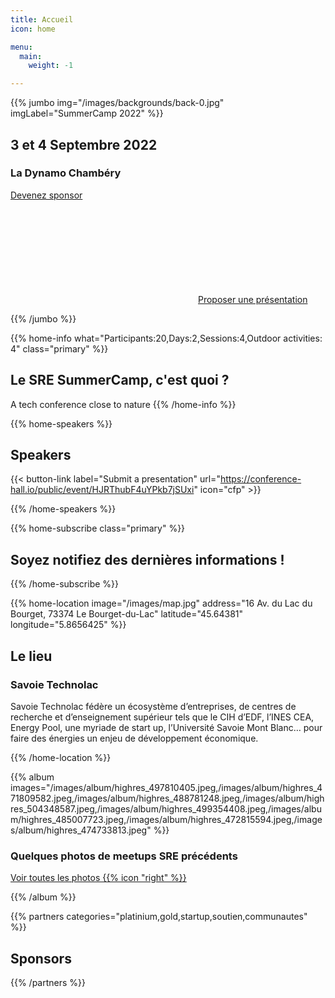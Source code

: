 ```yaml
---
title: Accueil
icon: home

menu:
  main:
    weight: -1

---
```



{{% jumbo img="/images/backgrounds/back-0.jpg" imgLabel="SummerCamp 2022" %}}

## 3 et 4 Septembre 2022
### La Dynamo Chambéry

<a class="btn primary btn-lg" style="margin-top: 1em;" href="https://drive.google.com/file/d/1td_9Cr1b2JZvv0bCpOCJNDsEWgVgEp2Y/view?usp=sharing" target="_blank">Devenez sponsor</a>

<a class="btn primary btn-lg" href="https://conference-hall.io/public/event/HJRThubF4uYPkb7jSUxi">
    <svg class="icon icon-cfp"><use xlink:href="#cfp"></use></svg>Proposer une présentation
</a>

{{% /jumbo %}}



{{% home-info what="Participants:20,Days:2,Sessions:4,Outdoor activities: 4" class="primary" %}}
## Le SRE SummerCamp, c'est quoi ?

A tech conference close to nature
{{% /home-info %}}


<!-- ... -->



{{% home-speakers %}}
## Speakers

{{< button-link label="Submit a presentation"
                url="https://conference-hall.io/public/event/HJRThubF4uYPkb7jSUxi"
                icon="cfp" >}}
<!--
{{< button-link label="See all speakers"
                url="./speakers"
                icon="right" >}}
-->

{{% /home-speakers %}}


<!-- ... -->

{{% home-subscribe  class="primary" %}}

## Soyez notifiez des dernières informations !

{{% /home-subscribe %}}

<!-- ... -->

<!--
{{% home-tickets %}}
# Billets

<a class="btn primary" href="https://www.billetweb.fr/devfest-toulouse-2019" target="_blank"><svg class="icon icon-cfp"><use xlink:href="#ticket"></use></svg>Ticketing</a>

<ul>
<li>{{< ticket name="Blind Birds"
           starts="2019-03-25"
           ends="2019-04-25"
           price="40 €"
           info="50 first places"
           soldOut="true"
           url="https://www.billetweb.fr/devfest-toulouse-2019" >}}</li>
<li>{{< ticket name="Early Birds"
           starts="2019-04-25"
           ends="2019-06-22"
           price="60 €"
           info="80 first places"
           soldOut="true"
           url="https://www.billetweb.fr/devfest-toulouse-2019" >}}</li>
<li>{{< ticket name="Normal"
           starts="2019-06-22"
           ends="2019-10-03"
           price="80 €"
           info="300 last places"
           soldOut="true"
           url="https://www.billetweb.fr/devfest-toulouse-2019" >}}</li>
</ul>

\* Votre billet vous donne accès à toutes les conférences, aux pauses café et au repas. L'hébergement n'est **pas** inclus dans ce prix.

{{% /home-tickets %}}
-->

<!-- ... -->

{{% home-location
    image="/images/map.jpg"
    address="16 Av. du Lac du Bourget, 73374 Le Bourget-du-Lac"
    latitude="45.64381"
    longitude="5.8656425" %}}

## Le lieu

### Savoie Technolac

Savoie Technolac fédère un écosystème d’entreprises, de centres de recherche et d’enseignement supérieur tels que le CIH d’EDF, l’INES CEA, Energy Pool, une myriade de start up, l’Université Savoie Mont Blanc… pour faire des énergies un enjeu de développement économique.

{{% /home-location %}}

<!-- ... -->

{{% album images="/images/album/highres_497810405.jpeg,/images/album/highres_471809582.jpeg,/images/album/highres_488781248.jpeg,/images/album/highres_504348587.jpeg,/images/album/highres_499354408.jpeg,/images/album/highres_485007723.jpeg,/images/album/highres_472815594.jpeg,/images/album/highres_474733813.jpeg" %}}

### Quelques photos de meetups SRE précédents

<a class="btn primary" target="_blank" rel="noopener" href="https://photos.app.goo.gl/nJYFVReFUk9mnXbv9">
    Voir toutes les photos
    {{% icon "right" %}}
</a>

{{% /album  %}}

<!-- ... -->

{{% partners categories="platinium,gold,startup,soutien,communautes" %}}
## Sponsors
{{% /partners %}}

